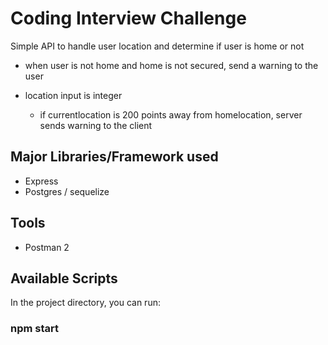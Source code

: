 # Coding Interview Challenge

Simple API to handle user location and determine if user is home or not

- when user is not home and home is not secured, send a warning to the user

- location input is integer
  - if currentlocation is 200 points away from homelocation, server sends warning to the client

## Major Libraries/Framework used

- Express
- Postgres / sequelize

## Tools

- Postman 2

## Available Scripts

In the project directory, you can run:

### npm start
